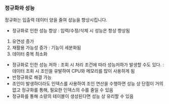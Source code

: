### 정규화와 성능

정규화는 입출력 데이터 양을 줄여 성능을 향상시킵니다.

- 정규화로 인한 성능 향상 : 입력/수정/삭제 시 성능은 항상 향상됨
1) 유연성 증가
2) 재활용 가능성 증가 : 기능이 세분화됨
3) 데이터 중복 최소화

- 정규화로 인한 성능 저하 : 조회 시 처리 조건에 따라 성능저하가 발생할 수도 있다.
: 데이터 조회 시 조인을 유발하여 CPU와 메모리를 많이 사용하게 됨
- 반정규화로 해결 가능
- 조인이 발생하더라도 인덱스를 사용하여 조인 연산을 수행하면 성능 상 단점이 거의 없고 정규화를 통해, 필요한 인덱스의 수를 줄일 수 있음
- 정규화를 통해 소량의 테이블이 생성된다면 성능 상 유리할 수 있음

